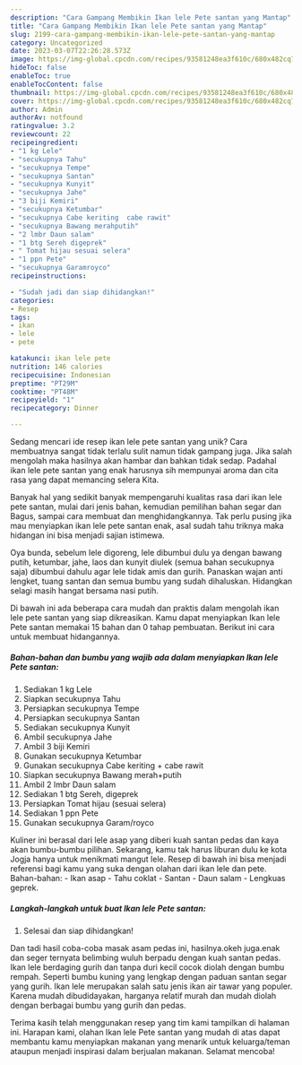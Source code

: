 ```yaml
---
description: "Cara Gampang Membikin Ikan lele Pete santan yang Mantap"
title: "Cara Gampang Membikin Ikan lele Pete santan yang Mantap"
slug: 2199-cara-gampang-membikin-ikan-lele-pete-santan-yang-mantap
category: Uncategorized
date: 2023-03-07T22:26:28.573Z
image: https://img-global.cpcdn.com/recipes/93581248ea3f610c/680x482cq70/ikan-lele-pete-santan-foto-resep-utama.jpg
hideToc: false
enableToc: true
enableTocContent: false
thumbnail: https://img-global.cpcdn.com/recipes/93581248ea3f610c/680x482cq70/ikan-lele-pete-santan-foto-resep-utama.jpg
cover: https://img-global.cpcdn.com/recipes/93581248ea3f610c/680x482cq70/ikan-lele-pete-santan-foto-resep-utama.jpg
author: Admin
authorAv: notfound
ratingvalue: 3.2
reviewcount: 22
recipeingredient:
- "1 kg Lele"
- "secukupnya Tahu"
- "secukupnya Tempe"
- "secukupnya Santan"
- "secukupnya Kunyit"
- "secukupnya Jahe"
- "3 biji Kemiri"
- "secukupnya Ketumbar"
- "secukupnya Cabe keriting  cabe rawit"
- "secukupnya Bawang merahputih"
- "2 lmbr Daun salam"
- "1 btg Sereh digeprek"
- " Tomat hijau sesuai selera"
- "1 ppn Pete"
- "secukupnya Garamroyco"
recipeinstructions:

- "Sudah jadi dan siap dihidangkan!"
categories:
- Resep
tags:
- ikan
- lele
- pete

katakunci: ikan lele pete 
nutrition: 146 calories
recipecuisine: Indonesian
preptime: "PT29M"
cooktime: "PT48M"
recipeyield: "1"
recipecategory: Dinner

---
```





Sedang mencari ide resep ikan lele pete santan yang unik? Cara membuatnya sangat tidak terlalu sulit namun tidak gampang juga. Jika salah mengolah maka hasilnya akan hambar dan bahkan tidak sedap. Padahal ikan lele pete santan yang enak harusnya sih mempunyai aroma dan cita rasa yang dapat memancing selera Kita.





Banyak hal yang sedikit banyak mempengaruhi kualitas rasa dari ikan lele pete santan, mulai dari jenis bahan, kemudian pemilihan bahan segar dan Bagus, sampai cara membuat dan menghidangkannya. Tak perlu pusing jika mau menyiapkan ikan lele pete santan enak,      asal sudah tahu triknya maka hidangan ini bisa menjadi sajian istimewa.














Oya bunda, sebelum lele digoreng, lele dibumbui dulu ya dengan bawang putih, ketumbar, jahe, laos dan kunyit diulek (semua bahan secukupnya saja) dibumbui dahulu agar lele tidak amis dan gurih. Panaskan wajan anti lengket, tuang santan dan semua bumbu yang sudah dihaluskan. Hidangkan selagi masih hangat bersama nasi putih.






Di bawah ini ada beberapa cara mudah dan praktis dalam mengolah ikan lele pete santan yang siap dikreasikan. Kamu dapat menyiapkan Ikan lele Pete santan memakai 15 bahan dan 0 tahap pembuatan. Berikut ini cara untuk membuat hidangannya.

<!--inarticleads1-->

##### Bahan-bahan dan bumbu yang wajib ada dalam menyiapkan Ikan lele Pete santan:

1. Sediakan 1 kg Lele
1. Siapkan secukupnya Tahu
1. Persiapkan secukupnya Tempe
1. Persiapkan secukupnya Santan
1. Sediakan secukupnya Kunyit
1. Ambil secukupnya Jahe
1. Ambil 3 biji Kemiri
1. Gunakan secukupnya Ketumbar
1. Gunakan secukupnya Cabe keriting + cabe rawit
1. Siapkan secukupnya Bawang merah+putih
1. Ambil 2 lmbr Daun salam
1. Sediakan 1 btg Sereh, digeprek
1. Persiapkan  Tomat hijau (sesuai selera)
1. Sediakan 1 ppn Pete
1. Gunakan secukupnya Garam/royco


Kuliner ini berasal dari lele asap yang diberi kuah santan pedas dan kaya akan bumbu-bumbu pilihan. Sekarang, kamu tak harus liburan dulu ke kota Jogja hanya untuk menikmati mangut lele. Resep di bawah ini bisa menjadi referensi bagi kamu yang suka dengan olahan dari ikan lele dan pete. Bahan-bahan: - Ikan asap - Tahu coklat - Santan - Daun salam - Lengkuas geprek. 

<!--inarticleads2-->

##### Langkah-langkah untuk buat Ikan lele Pete santan:


1. Selesai dan siap dihidangkan!

Dan tadi hasil coba-coba masak asam pedas ini, hasilnya.okeh juga.enak dan seger ternyata belimbing wuluh berpadu dengan kuah santan pedas. Ikan lele berdaging gurih dan tanpa duri kecil cocok diolah dengan bumbu rempah. Seperti bumbu kuning yang lengkap dengan paduan santan segar yang gurih. Ikan lele merupakan salah satu jenis ikan air tawar yang populer. Karena mudah dibudidayakan, harganya relatif murah dan mudah diolah dengan berbagai bumbu yang gurih dan pedas. 

Terima kasih telah menggunakan resep yang tim kami tampilkan di halaman ini. Harapan kami, olahan Ikan lele Pete santan yang mudah di atas dapat membantu kamu menyiapkan makanan yang menarik untuk keluarga/teman ataupun menjadi inspirasi dalam berjualan makanan. Selamat mencoba!
